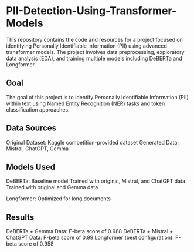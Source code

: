 # PII-Detection-Using-Transformer-Models

This repository contains the code and resources for a project focused on identifying Personally Identifiable Information (PII) using advanced transformer models. The project involves data preprocessing, exploratory data analysis (EDA), and training multiple models including DeBERTa and Longformer.

## Goal
The goal of this project is to identify Personally Identifiable Information (PII) within text using Named Entity Recognition (NER) tasks and token classification approaches.

## Data Sources
Original Dataset: Kaggle competition-provided dataset
Generated Data: Mistral, ChatGPT, Gemma

## Models Used
DeBERTa:
Baseline model
Trained with original, Mistral, and ChatGPT data
Trained with original and Gemma data

Longformer:
Optimized for long documents

## Results
DeBERTa + Gemma Data: F-beta score of 0.988
DeBERTa + Mistral + ChatGPT Data: F-beta score of 0.99
Longformer (best configuration): F-beta score of 0.958
